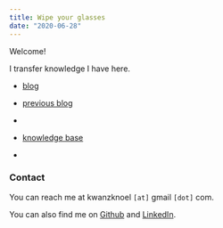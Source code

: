 ```yaml
---
title: Wipe your glasses
date: "2020-06-28"
---
```


Welcome! 

I transfer knowledge I have here.

- [blog](https://kwannoel.xyz/search.html?tag=blog)

- [previous blog](https://kwannoel.github.io/thoughts/)

- <e4816443>

- [knowledge base](https://kwannoel.xyz/search.html)

- <a1d8fd5e> 

### Contact

You can reach me at kwanzknoel `[at]` gmail `[dot]` com.

You can also find me on [Github](https://github.com/kwannoel) and [LinkedIn](https://www.linkedin.com/in/noel-kwan-17484b119/).
